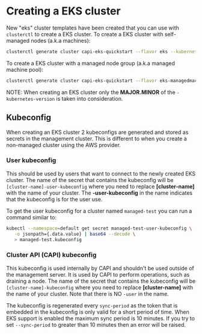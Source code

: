 # Creating a EKS cluster

New "eks" cluster templates have been created that you can use with `clusterctl` to create a EKS cluster. To create a EKS cluster with self-managed nodes (a.k.a machines):

```bash
clusterctl generate cluster capi-eks-quickstart --flavor eks --kubernetes-version v1.21.2 --worker-machine-count=3 > capi-eks-quickstart.yaml
```

To create a EKS cluster with a managed node group (a.k.a managed machine pool):

```bash
clusterctl generate cluster capi-eks-quickstart --flavor eks-managedmachinepool --kubernetes-version v1.21.2 --worker-machine-count=3 > capi-eks-quickstart.yaml
```

NOTE: When creating an EKS cluster only the **MAJOR.MINOR** of the `-kubernetes-version` is taken into consideration.

## Kubeconfig

When creating an EKS cluster 2 kubeconfigs are generated and stored as secrets in the management cluster. This is different to when you create a non-managed cluster using the AWS provider.

### User kubeconfig

This should be used by users that want to connect to the newly created EKS cluster. The name of the secret that contains the kubeconfig will be `[cluster-name]-user-kubeconfig` where you need to replace **[cluster-name]** with the name of your cluster. The **-user-kubeconfig** in the name indicates that the kubeconfig is for the user use.

To get the user kubeconfig for a cluster named `managed-test` you can run a command similar to:

```bash
kubectl --namespace=default get secret managed-test-user-kubeconfig \
   -o jsonpath={.data.value} | base64 --decode \
   > managed-test.kubeconfig
```

### Cluster API (CAPI) kubeconfig

This kubeconfig is used internally by CAPI and shouldn't be used outside of the management server. It is used by CAPI to perform operations, such as draining a node. The name of the secret that contains the kubeconfig will be `[cluster-name]-kubeconfig` where you need to replace **[cluster-name]** with the name of your cluster. Note that there is NO `-user` in the name.

The kubeconfig is regenerated every `sync-period` as the token that is embedded in the kubeconfig is only valid for a short period of time. When EKS support is enabled the maximum sync period is 10 minutes. If you try to set `--sync-period` to greater than 10 minutes then an error will be raised.
